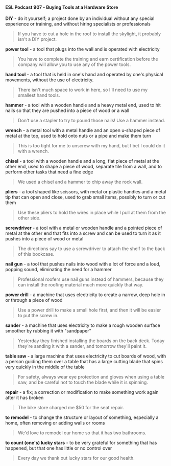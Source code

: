 #### ESL Podcast 907 - Buying Tools at a Hardware Store

**DIY** - do it yourself; a project done by an individual without any special
experience or training, and without hiring specialists or professionals

> If you have to cut a hole in the roof to install the skylight, it probably isn't a DIY
project.

**power tool** - a tool that plugs into the wall and is operated with electricity

> You have to complete the training and earn certification before the company will
allow you to use any of the power tools.

**hand tool** - a tool that is held in one's hand and operated by one's physical
movements, without the use of electricity.

> There isn't much space to work in here, so I'll need to use my smallest hand
tools.

**hammer** - a tool with a wooden handle and a heavy metal end, used to hit nails
so that they are pushed into a piece of wood or a wall

> Don't use a stapler to try to pound those nails! Use a hammer instead.

**wrench** - a metal tool with a metal handle and an open u-shaped piece of metal
at the top, used to hold onto nuts or a pipe and make them turn

> This is too tight for me to unscrew with my hand, but I bet I could do it with a
wrench.

**chisel** - a tool with a wooden handle and a long, flat piece of metal at the other
end, used to shape a piece of wood, separate tile from a wall, and to perform
other tasks that need a fine edge

> We used a chisel and a hammer to chip away the rock wall.

**pliers** - a tool shaped like scissors, with metal or plastic handles and a metal tip
that can open and close, used to grab small items, possibly to turn or cut them

> Use these pliers to hold the wires in place while I pull at them from the other
side.

**screwdriver** - a tool with a metal or wooden handle and a pointed piece of metal
at the other end that fits into a screw and can be used to turn it as it pushes into
a piece of wood or metal

> The directions say to use a screwdriver to attach the shelf to the back of this
bookcase.

**nail gun** - a tool that pushes nails into wood with a lot of force and a loud,
popping sound, eliminating the need for a hammer

> Professional roofers use nail guns instead of hammers, because they can
install the roofing material much more quickly that way.

**power drill** - a machine that uses electricity to create a narrow, deep hole in or
through a piece of wood

> Use a power drill to make a small hole first, and then it will be easier to put the
screw in.

**sander** - a machine that uses electricity to make a rough wooden surface
smoother by rubbing it with "sandpaper"

> Yesterday they finished installing the boards on the back deck. Today they're
sanding it with a sander, and tomorrow they'll paint it.

**table saw** - a large machine that uses electricity to cut boards of wood, with a
person guiding them over a table that has a large cutting blade that spins very
quickly in the middle of the table

> For safety, always wear eye protection and gloves when using a table saw, and
be careful not to touch the blade while it is spinning.

**repair** - a fix; a correction or modification to make something work again after it
has broken

> The bike store charged me $50 for the seat repair.

**to remodel** - to change the structure or layout of something, especially a home,
often removing or adding walls or rooms

> We'd love to remodel our home so that it has two bathrooms.

**to count (one's) lucky stars** - to be very grateful for something that has
happened, but that one has little or no control over

> Every day we thank out lucky stars for our good health.


